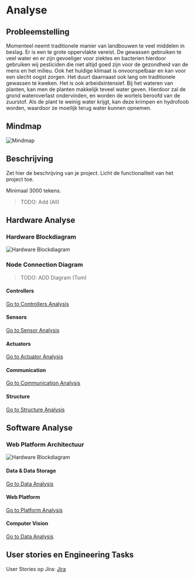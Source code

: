 # Analyse

## Probleemstelling

Momenteel neemt traditionele manier van landbouwen te veel middelen in beslag. Er is een te grote oppervlakte vereist. De gewassen gebruiken te veel water en er zijn gevoeliger voor ziektes en bacterien hierdoor gebruiken wij pesticiden die niet altijd goed zijn voor de gezondheid van de mens en het milieu. Ook het huidige klimaat is onvoorspelbaar en kan voor een slecht oogst zorgen. Het duurt daarnaast ook lang om traditionele gewassen te kweken. Het is ook arbeidsintensief.
Bij het wateren van planten, kan men de planten makkelijk teveel water geven. Hierdoor zal de grond wateroverlast ondervinden, en worden de wortels beroofd van de zuurstof. Als de plant te weinig water krijgt, kan deze krimpen en hydrofoob worden, waardoor ze moeilijk terug water kunnen opnemen.

## Mindmap

![Mindmap](https://raw.githubusercontent.com/AP-Elektronica-ICT/jp19-lafa/analysis/doc/img/analysis/mindmap.png)

## Beschrijving

Zet hier de beschrijving van je project. Licht de functionaliteit van het
project toe.

Minimaal 3000 tekens.

> TODO: Add (All)

## Hardware Analyse
### Hardware Blockdiagram
![Hardware Blockdiagram](https://raw.githubusercontent.com/AP-Elektronica-ICT/jp19-lafa/analysis/doc/img/analysis/hardware_blockdiagram.png)

### Node Connection Diagram
> TODO: ADD Diagram (Tom)

#### Controllers
[Go to Controllers Analysis](../analysis/hardware/Controllers.md)
#### Sensors
[Go to Sensor Analysis](../analysis/hardware/Sensors.md)
#### Actuators
[Go to Actuator Analysis](../analysis/hardware/Actuators.md)
#### Communication
[Go to Communication Analysis](../analysis/hardware/Communication.md)
#### Structure
[Go to Structure Analysis](../analysis/hardware/Structure.md)

## Software Analyse
### Web Platform Architectuur
![Hardware Blockdiagram](https://raw.githubusercontent.com/AP-Elektronica-ICT/jp19-lafa/analysis/doc/img/analysis/webplatform_blockdiagram.png)
#### Data & Data Storage
[Go to Data Analysis](../analysis/software/Data.md)
#### Web Platform
[Go to Platform Analysis](../analysis/software/Platform.md)
#### Computer Vision
[Go to Data Analysis](../analysis/software/Vision.md)


## User stories en Engineering Tasks

User Stories op Jira: [Jira](https://jira.ap.be/projects/JP19LAFA/summary)

